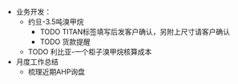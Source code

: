 - 业务开发：
	- 约旦-3.5吨溴甲烷
		- TODO TITAN标签填写后发客户确认，另附上尺寸请客户确认
		- TODO 货款提醒
	- TODO 利比亚-一个柜子溴甲烷核算成本
- 月度工作总结
	- 梳理近期AHP询盘